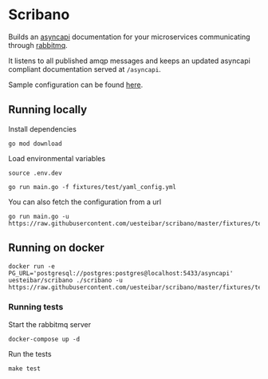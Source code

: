 # Scribano

Builds an [asyncapi](https://www.asyncapi.com/) documentation for your microservices
communicating through [rabbitmq](https://www.rabbitmq.com/).

It listens to all published amqp messages and keeps an updated asyncapi
compliant documentation served at `/asyncapi`.

Sample configuration can be found [here](https://github.com/uesteibar/scribano/blob/master/fixtures/test/yaml_config.yml).

## Running locally

Install dependencies
```
go mod download
```

Load environmental variables
```
source .env.dev
```

```
go run main.go -f fixtures/test/yaml_config.yml
```

You can also fetch the configuration from a url
```
go run main.go -u https://raw.githubusercontent.com/uesteibar/scribano/master/fixtures/test/yaml_config.yml
```

## Running on docker

```
docker run -e PG_URL='postgresql://postgres:postgres@localhost:5433/asyncapi' uesteibar/scribano ./scribano -u https://raw.githubusercontent.com/uesteibar/scribano/master/fixtures/test/yaml_config.yml
```

### Running tests

Start the rabbitmq server

```
docker-compose up -d
```

Run the tests

```
make test
```
